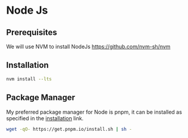 # Node Js

## Prerequisites

We will use NVM to install NodeJs
https://github.com/nvm-sh/nvm

## Installation

```bash
nvm install --lts
```

## Package Manager

My preferred package manager for Node is pnpm, it can be installed as specified in the [installation](https://pnpm.io/installation) link.

```bash
wget -qO- https://get.pnpm.io/install.sh | sh -
```
